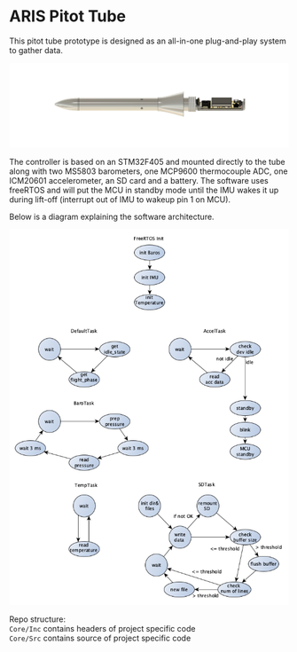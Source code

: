 # ARIS Pitot Tube 

This pitot tube prototype is designed as an all-in-one plug-and-play system to gather data.  
<p align="center">
  <img src="Docs/render.png" />
</p>
The controller is based on an STM32F405 and mounted directly to the tube along with two MS5803 barometers, one MCP9600 thermocouple ADC, one ICM20601 accelerometer, an SD card and a battery.  
The software uses freeRTOS and will put the MCU in standby mode until the IMU wakes it up during lift-off (interrupt out of IMU to wakeup pin 1 on MCU).  

Below is a diagram explaining the software architecture.  
<p align="center">
  <img src="Docs/freeRTOS.png" />
</p>
  
Repo structure:  
`Core/Inc` contains headers of project specific code  
`Core/Src` contains source of project specific code
